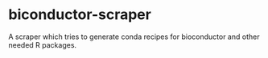 # biconductor-scraper
A scraper which tries to generate conda recipes for bioconductor and other needed R packages.
